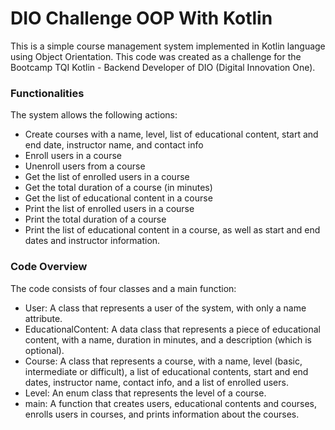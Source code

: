# DIO Challenge OOP With Kotlin

This is a simple course management system implemented in Kotlin language using Object Orientation. This code was created as a challenge for the Bootcamp TQI Kotlin - Backend Developer of DIO (Digital Innovation One).

### Functionalities
The system allows the following actions:

*  Create courses with a name, level, list of educational content, start and end date, instructor name, and contact info
* Enroll users in a course
* Unenroll users from a course
* Get the list of enrolled users in a course
* Get the total duration of a course (in minutes)
* Get the list of educational content in a course
* Print the list of enrolled users in a course
* Print the total duration of a course
* Print the list of educational content in a course, as well as start and end dates and instructor information.

### Code Overview
The code consists of four classes and a main function:

* User: A class that represents a user of the system, with only a name attribute.
* EducationalContent: A data class that represents a piece of educational content, with a name, duration in minutes, and a description (which is optional).
* Course: A class that represents a course, with a name, level (basic, intermediate or difficult), a list of educational contents, start and end dates, instructor name, contact info, and a list of enrolled users.
* Level: An enum class that represents the level of a course.
* main: A function that creates users, educational contents and courses, enrolls users in courses, and prints information about the courses.
